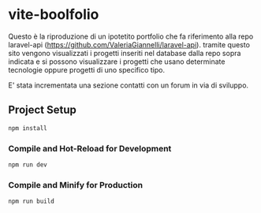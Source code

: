 # vite-boolfolio

Questo è la riproduzione di un ipotetito portfolio che fa riferimento alla repo laravel-api (https://github.com/ValeriaGiannelli/laravel-api). 
tramite questo sito vengono visualizzati i progetti inseriti nel database dalla repo sopra indicata e si possono visualizzare i progetti che usano determinate tecnologie oppure progetti di uno specifico tipo.

E' stata incrementata una sezione contatti con un forum in via di sviluppo.

## Project Setup

```sh
npm install
```

### Compile and Hot-Reload for Development

```sh
npm run dev
```

### Compile and Minify for Production

```sh
npm run build
```
